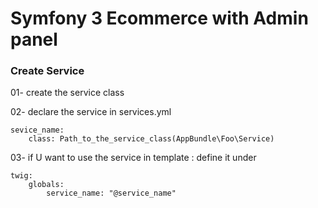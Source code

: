 Symfony 3 Ecommerce with Admin panel
======

### Create Service
01- create the service class

02- declare the service in services.yml
    
    sevice_name:
        class: Path_to_the_service_class(AppBundle\Foo\Service)

03- if U want to use the service in template : define it under 

    twig:
        globals:
            service_name: "@service_name"

